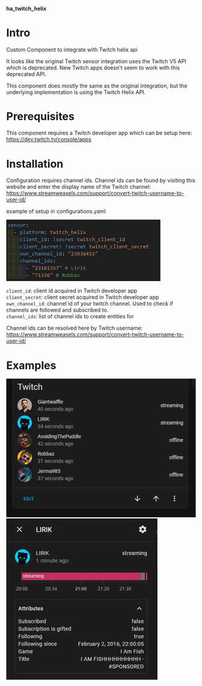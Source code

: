 #### ha_twitch_helix

# Intro
Custom Component to integrate with Twitch helix api

It looks like the original Twitch sensor integration uses the Twitch V5 API which is deprecated.
New Twitch apps doesn't seem to work with this deprecated API.

This component does mostly the same as the original integration, but the underlying implementation is using the Twitch Helix API.


# Prerequisites
This component requires a Twitch developer app which can be setup here: https://dev.twitch.tv/console/apps 


# Installation
Configuration requires channel ids.
Channel ids can be found by visiting this website and enter the display name of the Twitch channel: https://www.streamweasels.com/support/convert-twitch-username-to-user-id/

example of setup in configurations.yaml

![](configuration.JPG)

`client_id`: client id acquired in Twitch developer app  
`client_secret`: client secret acquired in Twitch developer app  
`own_channel_id`: channel id of your twitch channel. Used to check if channels are followed and subscribed to.  
`channel_ids`: list of channel ids to create entities for  

Channel ids can be resolved here by Twitch username: https://www.streamweasels.com/support/convert-twitch-username-to-user-id/

# Examples
![](example1.JPG)
![](example2.JPG)
